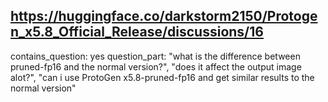 ## https://huggingface.co/darkstorm2150/Protogen_x5.8_Official_Release/discussions/16

contains_question: yes
question_part: "what is the difference between pruned-fp16 and the normal version?", "does it affect the output image alot?", "can i use ProtoGen x5.8-pruned-fp16 and get similar results to the normal version"